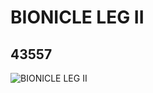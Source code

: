 # BIONICLE LEG II
## 43557
![BIONICLE LEG II](https://lc-www-live-s.legocdn.com/media/bricks/5/2/4175710.jpg)